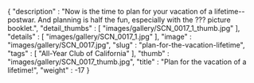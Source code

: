 {
  "description" : "Now is the time to plan for your vacation of a lifetime--postwar. And planning is half the fun, especially with the ??? picture booklet.",
  "detail_thumbs" : [
                       "images/gallery/SCN_0017_1_thumb.jpg"
                     ],
  "details" : [
                 "images/gallery/SCN_0017_1.jpg"
               ],
  "image" : "images/gallery/SCN_0017.jpg",
  "slug" : "plan-for-the-vacation-lifetime",
  "tags" : [
              "All-Year Club of California"
            ],
  "thumb" : "images/gallery/SCN_0017_thumb.jpg",
  "title" : "Plan for the vacation of a lifetime!",
  "weight" : -17
}
